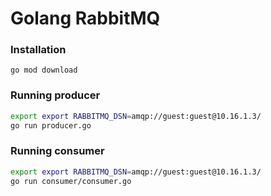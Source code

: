 # Golang RabbitMQ

### Installation

```
go mod download
```

### Running producer

```bash
export export RABBITMQ_DSN=amqp://guest:guest@10.16.1.3/
go run producer.go
```

### Running consumer

```bash
export export RABBITMQ_DSN=amqp://guest:guest@10.16.1.3/
go run consumer/consumer.go
```

